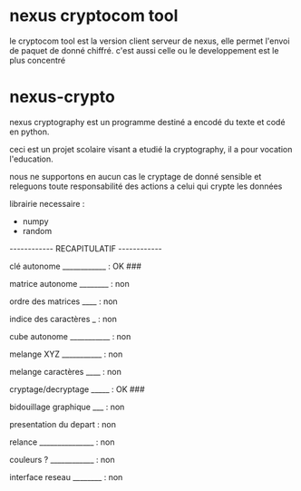 # nexus cryptocom tool

le cryptocom tool est la version client serveur de nexus, elle permet l'envoi de paquet de donné chiffré.
c'est aussi celle ou le developpement est le plus concentré




# nexus-crypto

nexus cryptography est un programme destiné a encodé du texte et codé en python.

ceci est un projet scolaire visant a etudié la cryptography, il a pour vocation l'education.

nous ne supportons en aucun cas le cryptage de donné sensible et releguons toute responsabilité des actions a celui qui crypte les données

librairie necessaire : 
 - numpy
 - random



------------ RECAPITULATIF ------------


clé autonome ____________ : OK      ###  

matrice autonome ________ : non

ordre des matrices ____ : non

indice des caractères _ : non

cube autonome ___________ : non

melange XYZ ___________ : non

melange caractères ____ : non

cryptage/decryptage _____ : OK      ###

bidouillage graphique ___ : non

presentation du depart  : non

relance _______________ : non

couleurs ? ____________ : non

interface reseau ________ : non
